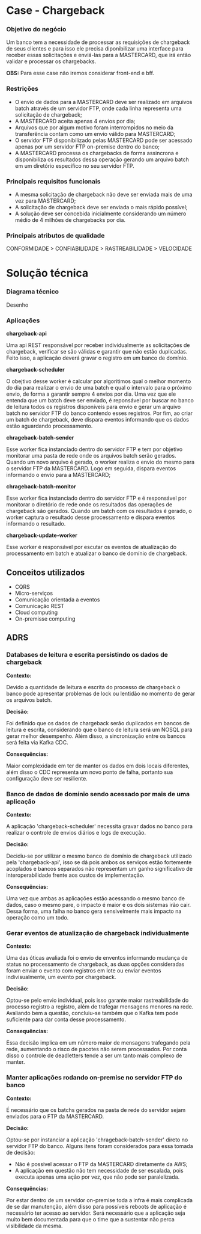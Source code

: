 # Case - Chargeback

### Objetivo do negócio

Um banco tem a necessidade de processar as requisições de chargeback de seus clientes e para isso ele precisa diponibilizar uma interface para receber essas solicitações e enviá-las para a MASTERCARD, que irá então validar e processar os chargebacks.

**OBS:** Para esse case não iremos considerar front-end e bff.

### Restrições

* O envio de dados para a MASTERCARD deve ser realizado em arquivos batch através de um servidor FTP, onde cada linha representa uma solicitação de chargeback;
* A MASTERCARD aceita apenas 4 envios por dia;
* Arquivos que por algum motivo foram interrompidos no meio da transferência contam como um envio válido para MASTERCARD;
* O servidor FTP disponibilizado pelas MASTERCARD pode ser acessado apenas por um servidor FTP on-premise dentro do banco;
* A MASTERCARD processa os chargebacks de forma assincrona e disponibiliza os resultados dessa operação gerando um arquivo batch em um diretório específico no seu servidor FTP.

### Principais requisitos funcionais

* A mesma solicitação de chargeback não deve ser enviada mais de uma vez para MASTERCARD;
* A solicitação de chargeback deve ser enviada o mais rápido possível;
* A solução deve ser concebida inicialmente considerando um número médio de 4 milhões de chargebacks por dia.

### Principais atributos de qualidade

CONFORMIDADE > CONFIABILIDADE > RASTREABILIDADE > VELOCIDADE

# Solução técnica

### Diagrama técnico

Desenho

### Aplicações

**chargeback-api**

Uma api REST responsável por receber individualmente as solicitações de chargeback, verificar se são válidas e garantir que não estão duplicadas. Feito isso, a aplicação deverá gravar o registro em um banco de domínio.

**chargeback-scheduler**

O obejtivo desse worker é calcular por algoritimos qual o melhor momento do dia para realizar o envio de uma batch e qual o intervalo para o próximo envio, de forma a garantir sempre 4 envios por dia.
Uma vez que ele entenda que um batch deve ser enviado, é reponsável por buscar no banco de leitura todos os registros disponíveis para envio e gerar um arquivo batch no servidor FTP do banco contendo esses registros.
Por fim, ao criar um batch de chargeback, deve dispara eventos informando que os dados estão aguardando processamento.

**chrageback-batch-sender**

Esse worker fica instanciado dentro do servidor FTP e tem por objetivo monitorar uma pasta de rede onde os arquivos batch serão gerados.
Quando um novo arquivo é gerado, o worker realiza o envio do mesmo para o servidor FTP da MASTERCARD. Logo em seguida, dispara eventos informando o envio para a MASTERCARD;

**chrageback-batch-monitor**

Esse worker fica instanciado dentro do servidor FTP e é responsável por monitorar o diretório de rede onde os resultados das operações de chargeback são gerados.
Quando um batch com os resultados é gerado, o worker captura o resultado desse processamento e dispara eventos informando o resultado.

**chargeback-update-worker**

Esse worker é responsável por escutar os eventos de atualização do processamento em batch e atualizar o banco de domínio de chargeback.

## Conceitos utilizados 

* CQRS
* Micro-serviços
* Comunicação orientada a eventos
* Comunicação REST
* Cloud computing
* On-premisse computing

## ADRS

### Databases de leitura e escrita persistindo os dados de chargeback

**Contexto:**

Devido a quantidade de leitura e escrita do processo de chargeback o banco pode apresentar problemas de lock ou lentidão no momento de gerar os arquivos batch.

**Decisão:**

Foi definido que os dados de chargeback serão duplicados em bancos de leitura e escrita, considerando que o banco de leitura será um NOSQL para gerar melhor desempenho.
Além disso, a sincronização entre os bancos será feita via Kafka CDC.

**Consequências:**

Maior complexidade em ter de manter os dados em dois locais diferentes, além disso o CDC representa um novo ponto de falha, portanto sua configuração deve ser resiliente.

### Banco de dados de domínio sendo acessado por mais de uma aplicação

**Contexto:**

A aplicação 'chargeback-scheduler' necessita gravar dados no banco para realizar o controle de envios diários e logs de execução.

**Decisão:**

Decidiu-se por utilizar o mesmo banco de domínio de chargeback utilizado pela 'chargeback-api', isso se dá pois ambos os serviços estão fortemente acoplados e bancos separados não representam um ganho significativo de interoperabilidade frente aos custos de implementação.

**Consequências:**

Uma vez que ambas as aplicações estão acessando o mesmo banco de dados, caso o mesmo pare, o impacto é maior e os dois sistemas irão cair. Dessa forma, uma falha no banco gera sensivelmente mais impacto na operação como um todo.

### Gerar eventos de atualização de chargeback individualmente

**Contexto:**

Uma das óticas avaliada foi o envio de enventos informando mudança de status no processamento de chargeback, as duas opções consideradas foram enviar o evento com registros em lote ou enviar eventos indivisualmente, um evento por chargeback.

**Decisão:**

Optou-se pelo envio individual, pois isso garante maior rastreabilidade do processo registro a registro, além de trafegar mensagens menores na rede.
Avaliando bem a questão, concluiu-se também que o Kafka tem pode suficiente para dar conta desse processamento.

**Consequências:**

Essa decisão implica em um número maior de mensagens trafegando pela rede, aumentando o risco de pacotes não serem processados. Por conta disso o controle de deadletters tende a ser um tanto mais complexo de manter.

### Manter aplicações rodando on-premise no servidor FTP do banco

**Contexto:**

É necessário que os batchs gerados na pasta de rede do servidor sejam enviados para o FTP da MASTERCARD.

**Decisão:**

Optou-se por instanciar a aplicação 'chrageback-batch-sender' direto no servidor FTP do banco. Alguns itens foram considerados para essa tomada de decisão:
* Não é possivel acessar o FTP da MASTERCARD diretamente da AWS;
* A aplicação em questão não tem necessidade de ser escalada, pois executa apenas uma ação por vez, que não pode ser paralelizada.

**Consequências:**

Por estar dentro de um servidor on-premise toda a infra é mais complicada de se dar manutenção, além disso para possíveis reboots de aplicação é necessário ter acesso ao servidor.
Será necessário que a aplicação seja muito bem documentada para que o time que a sustentar não perca visibilidade da mesma.